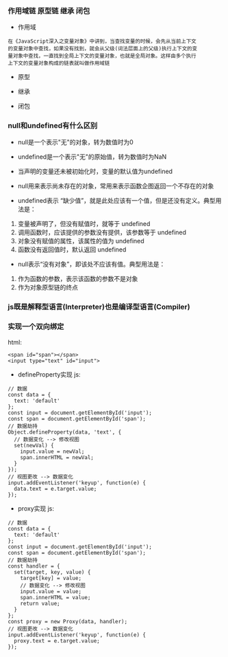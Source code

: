 ### 作用域链 原型链 继承 闭包
- 作用域
```
在《JavaScript深入之变量对象》中讲到，当查找变量的时候，会先从当前上下文
的变量对象中查找，如果没有找到，就会从父级(词法层面上的父级)执行上下文的变
量对象中查找，一直找到全局上下文的变量对象，也就是全局对象。这样由多个执行
上下文的变量对象构成的链表就叫做作用域链
```

- 原型

- 继承

- 闭包




### null和undefined有什么区别
- null是一个表示"无"的对象，转为数值时为0
- undefined是一个表示"无"的原始值，转为数值时为NaN

- 当声明的变量还未被初始化时，变量的默认值为undefined
- null用来表示尚未存在的对象，常用来表示函数企图返回一个不存在的对象

- undefined表示 “缺少值”，就是此处应该有一个值，但是还没有定义。典型用法是：
1. 变量被声明了，但没有赋值时，就等于 undefined
2. 调用函数时，应该提供的参数没有提供，该参数等于 undefined
3. 对象没有赋值的属性，该属性的值为 undefined
4. 函数没有返回值时，默认返回 undefined

- null表示“没有对象”，即该处不应该有值。典型用法是：
1. 作为函数的参数，表示该函数的参数不是对象
2. 作为对象原型链的终点

### js既是解释型语言(Interpreter)也是编译型语言(Compiler)

### 实现一个双向绑定
html: 
```
<span id="span"></span>
<input type="text" id="input">
```
- defineProperty实现
js:
```
// 数据
const data = {
  text: 'default'
};
const input = document.getElementById('input');
const span = document.getElementById('span');
// 数据劫持
Object.defineProperty(data, 'text', {
  // 数据变化 --> 修改视图
  set(newVal) {
    input.value = newVal;
    span.innerHTML = newVal;
  }
});
// 视图更改 --> 数据变化
input.addEventListener('keyup', function(e) {
  data.text = e.target.value;
});
```
- proxy实现
js:
```
// 数据
const data = {
  text: 'default'
};
const input = document.getElementById('input');
const span = document.getElementById('span');
// 数据劫持
const handler = {
  set(target, key, value) {
    target[key] = value;
    // 数据变化 --> 修改视图
    input.value = value;
    span.innerHTML = value;
    return value;
  }
};
const proxy = new Proxy(data, handler);
// 视图更改 --> 数据变化
input.addEventListener('keyup', function(e) {
  proxy.text = e.target.value;
});
```
